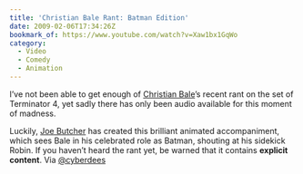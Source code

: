 ```yaml
---
title: 'Christian Bale Rant: Batman Edition'
date: 2009-02-06T17:34:26Z
bookmark_of: https://www.youtube.com/watch?v=Xaw1bx1GqWo
category:
  - Video
  - Comedy
  - Animation
---
```

I’ve not been able to get enough of [Christian Bale][1]’s recent rant on the set of Terminator 4, yet sadly there has only been audio available for this moment of madness.

Luckily, [Joe Butcher][2] has created this brilliant animated accompaniment, which sees Bale in his celebrated role as Batman, shouting at his sidekick Robin. If you haven’t heard the rant yet, be warned that it contains **explicit content**. Via [@cyberdees][3]

[1]: https://www.imdb.com/name/nm0000288/
[2]: http://www.purplegerbil.com/
[3]: https://twitter.com/cyberdees/status/1186703704

